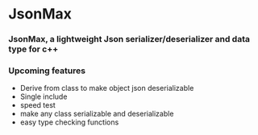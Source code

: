 # JsonMax

### JsonMax, a lightweight Json serializer/deserializer and data type for c++


### Upcoming features
- Derive from class to make object json deserializable
- Single include
- speed test
- make any class serializable and deserializable
- easy type checking functions
